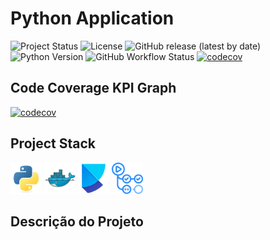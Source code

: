 # Python Application

![Project Status](https://img.shields.io/badge/status-done-brightgreen)
![License](https://img.shields.io/badge/license-MIT-blue) ![GitHub release (latest by date)](https://img.shields.io/github/v/release/IvanildoBarauna/api-to-dataframe) ![Python Version](https://img.shields.io/badge/python-3.9-blue) ![GitHub Workflow Status](https://github.com/IvanildoBarauna/api-to-dataframe/actions/workflows/CI-CD.yaml/badge.svg)
[![codecov](https://codecov.io/gh/IvanildoBarauna/api-to-dataframe/branch/main/graph/badge.svg?token=GEGNHFM6P)](https://codecov.io/gh/IvanildoBarauna/api-to-dataframe)

## Code Coverage KPI Graph

[![codecov](https://codecov.io/gh/IvanildoBarauna/api-to-dataframe/graphs/sunburst.svg?token=GEGNHFM6PS)](https://codecov.io/gh/IvanildoBarauna/api-to-dataframe)

## Project Stack

<img src="https://github.com/devicons/devicon/blob/master/icons/python/python-original.svg" Alt="Python" width="50" height="50"> <img src="https://github.com/devicons/devicon/blob/master/icons/docker/docker-original.svg" Alt="Docker" width="50" height="50"> <img src="https://github.com/devicons/devicon/blob/master/icons/poetry/poetry-original.svg" Alt="Poetry" width="50" height="50"> <img src="https://github.com/devicons/devicon/blob/master/icons/githubactions/githubactions-original.svg" Alt="GitHub Actions" width="50" height="50">

## Descrição do Projeto
